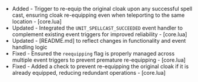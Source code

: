 - Added - Trigger to re-equip the original cloak upon any successful spell cast, ensuring cloak re-equipping even when teleporting to the same location - [core.lua]
- Updated - Integrated the `UNIT_SPELLCAST_SUCCEEDED` event handler to complement existing event triggers for improved reliability - [core.lua]
- Updated - [README.md] to reflect changes in functionality and event handling logic
- Fixed - Ensured the `reequipping` flag is properly managed across multiple event triggers to prevent premature re-equipping - [core.lua]
- Fixed - Added a check to prevent re-equipping the original cloak if it is already equipped, reducing redundant operations - [core.lua]
